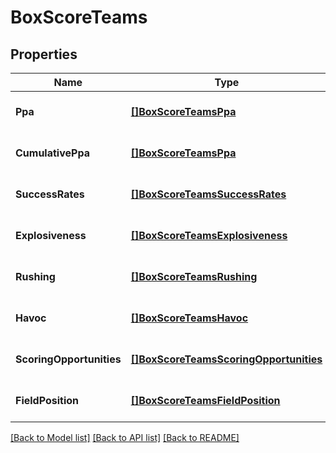 # BoxScoreTeams

## Properties
Name | Type | Description | Notes
------------ | ------------- | ------------- | -------------
**Ppa** | [**[]BoxScoreTeamsPpa**](BoxScore_teams_ppa.md) |  | [optional] [default to null]
**CumulativePpa** | [**[]BoxScoreTeamsPpa**](BoxScore_teams_ppa.md) |  | [optional] [default to null]
**SuccessRates** | [**[]BoxScoreTeamsSuccessRates**](BoxScore_teams_successRates.md) |  | [optional] [default to null]
**Explosiveness** | [**[]BoxScoreTeamsExplosiveness**](BoxScore_teams_explosiveness.md) |  | [optional] [default to null]
**Rushing** | [**[]BoxScoreTeamsRushing**](BoxScore_teams_rushing.md) |  | [optional] [default to null]
**Havoc** | [**[]BoxScoreTeamsHavoc**](BoxScore_teams_havoc.md) |  | [optional] [default to null]
**ScoringOpportunities** | [**[]BoxScoreTeamsScoringOpportunities**](BoxScore_teams_scoringOpportunities.md) |  | [optional] [default to null]
**FieldPosition** | [**[]BoxScoreTeamsFieldPosition**](BoxScore_teams_fieldPosition.md) |  | [optional] [default to null]

[[Back to Model list]](../README.md#documentation-for-models) [[Back to API list]](../README.md#documentation-for-api-endpoints) [[Back to README]](../README.md)

